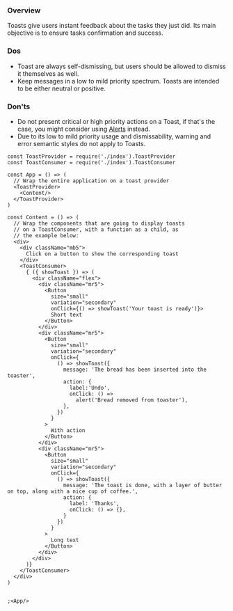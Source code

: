 ### Overview
Toasts give users instant feedback about the tasks they just did. Its main objective is to ensure tasks confirmation and success. 

### Dos
- Toast are always self-dismissing, but users should be allowed to dismiss it themselves as well. 
- Keep messages in a low to mild priority spectrum. Toasts are intended to be either neutral or positive. 

### Don'ts
- Do not present critical or high priority actions on a Toast, if that's the case, you might consider using <a href="#alert">Alerts</a> instead.
- Due to its low to mild priority usage and dismissability, warning and error semantic styles do not apply to Toasts.


```
const ToastProvider = require('./index').ToastProvider
const ToastConsumer = require('./index').ToastConsumer

const App = () => (
  // Wrap the entire application on a toast provider
  <ToastProvider>
    <Content/>
  </ToastProvider>
)

const Content = () => (
  // Wrap the components that are going to display toasts
  // on a ToastConsumer, with a function as a child, as
  // the example below:
  <div>
    <div className="mb5">
      Click on a button to show the corresponding toast
    </div>
    <ToastConsumer>
      { ({ showToast }) => (
        <div className="flex">
          <div className="mr5">
            <Button
              size="small"
              variation="secondary"
              onClick={() => showToast('Your toast is ready')}>
              Short text
            </Button>
          </div>
          <div className="mr5">
            <Button
              size="small"
              variation="secondary"
              onClick={
                () => showToast({
                  message: 'The bread has been inserted into the toaster',
                  action: {
                    label:'Undo',
                    onClick: () =>
                      alert('Bread removed from toaster'),
                  },
                })
              }
            >
              With action
            </Button>
          </div>
          <div className="mr5">
            <Button
              size="small"
              variation="secondary"
              onClick={
                () => showToast({
                  message: 'The toast is done, with a layer of butter on top, along with a nice cup of coffee.',
                  action: {
                    label: 'Thanks',
                    onClick: () => {},
                  }
                })
              }
            >
              Long text
            </Button>
          </div>
        </div>
      )}
    </ToastConsumer>
  </div>
)


;<App/>

```
